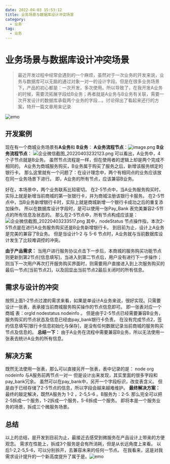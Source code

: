 ```yaml
---
date: 2022-04-03 15:53:12
title: 业务场景与数据库设计冲突场景
category: 
  - 业务
tag:
  - 业务
---
```


# 业务场景与数据库设计冲突场景
> 最近开发过程中经常会遇到的一个麻烦，虽然对于一次业务的开发来说，业务与数据库可以无脑的通过对象一对一的设计字段。但是在很多业务场景下，产品的初心都是：一次开发，多次使用。所以导致了，在我开发A业务的时候，需要流拓展字段给B业务；再者就是A业务与B业务有关联，需要一次开发设计的数据库承载两个业务的字段...。讨论得出了看起来还行的方案，特开一篇文章用来记录

![emo](https://www.leyuna.xyz/image/emo/QQ图片20220302210445.jpg)
## 开发案例
现在有一个商城业务场景有**A业务**和 **B业务**：
**A业务流程节点**：![image.png](https://www.leyuna.xyz/image/2022-04-03/image.png)
**B业务流程节点**：
![企业微信截图_20220403232123.png](https://www.leyuna.xyz/image/2022-04-03/企业微信截图_20220403232123.png)
可以看出，A业务中，4个子节点就是B业务。
虽然节点流程是一样，但在使用者的逻辑上却是两个完成不相同的。
A业务为商城服务购买，B业务属于购买了服务之后，新增该服务绑定的银行卡。
那么这里就有一个问题了：在设计理念中，两个有相同点的业务应该放在同一业务场景下进行。
即，A业务的所有节点，应该兼容B业务。

好在，本场景中，两个业务联系比较密切。
在2-5节点中，当A业务服务购买时，实际上就是新增当前商城的第一张银行卡，并为商城注册该银行卡服务。
在2-5节点中，当B业务新增银行卡时，实际上就是商城新增一个银行卡成功之后的重复添加操作。
所以在数据库设计字段时，是可以使用一张Pay_Bank 表完美兼容2-5节点的所有信息及状态的。
那么在2-5节点中，所有节点构成应该是：
![企业微信截图_20220403233517.png](https://www.leyuna.xyz/image/2022-04-03/企业微信截图_20220403233517.png)
其中，nodeStatus 节点操作指，本次2-5节点是在进行A业务服务购买还是B业务新增银行卡。
到目前为止，设计上A业务是完美的兼容了B业务。
但是当设计1-2  与 5-6 节点时，A业务就与当前数据库设计发生了比较难调控的冲突。

**由于产品需求：**
当用户进行服务协议点击下一步后，本商城的服务购买功能节点则更新到第2节点[信息填写]，当进入到第二节点后，用户没有进行下一步操作；则当下一次用户再次打开服务购买界面时，则需要用户直接进入到上次服务购买的最后一节点[当前节点2]，以及回显出当前节点2最后关闭时的所有信息。
## 需求与设计的冲突
按照上面1-2节点过渡的需求来看，如果是单设计A业务来说，很好实现。只需要设计一张表，表承接当前商城服务购买操作的节点信息即可。
即一张表对应一个商城
表：orgId   nodestatus  nodeinfo 。
但是由于2-5节点已经需要兼容B业务，服务购买的节点状态及信息已经由pay_bank银行卡负责。
在没有完成节点2，签约信息填写[银行卡信息初始化与保存]，是没有任何数据记录当前商城的服务购买节点及信息的。
**总结一下：**
由于A业务在流程中需要兼容B业务，所以无法使用一张表去统计A业务的所有信息。
## 解决方案
既然无法使用一张表，那么可以直接另开一张表，表中记录的是：
node org nodeinfo
与A服务前两节点一对一
但是设计出来发现，其实里面的很多字段和pay_bank冗余。
虽然可以在pay_bank中，另开一个字段标识，改变表含义。
但是由于已经存储了2-5节点的信息，所以字段会越来越难维护。
**最终解决方案：**
最终的敲定解决，既然A服务为 1-2 ，2-5,5-6 。B服务为：2-5.
那么完全可以把2-5拆成一个服务，1-2拆成一个服务，5-6拆成一个服务。
即将本是一个服务业务的场景，拆成三个微服务场景。
## 总结
以上的总结，是开发到目前为止，最接近去感受到微服务在产品设计上带来的方便观念。
需求在性能上，拆成3个服务是会有所消耗，但是从长远角度上来看。
以后1-2,2-5,5-6，可以分别拆开，去兼容未来的任何一节点。
在我看来，这是对我需求设计提升的一个新高度提升了属于是。![emo](https://www.leyuna.xyz/image/emo/QQ图片20220302210457.jpg)
